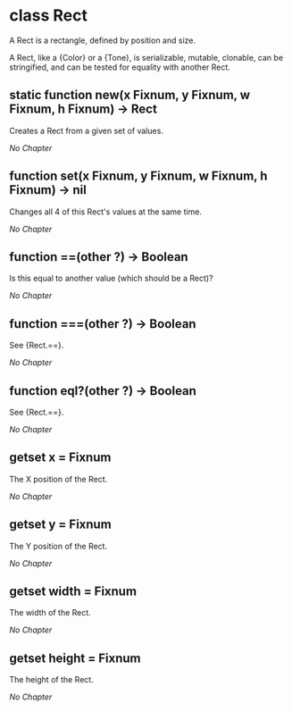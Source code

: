 # class Rect

A Rect is a rectangle, defined by position and size.

A Rect, like a {Color} or a {Tone}, is serializable, mutable, clonable, can be stringified, and can be tested for equality with another Rect.

## static function new(x Fixnum, y Fixnum, w Fixnum, h Fixnum) -> Rect

Creates a Rect from a given set of values.

*No Chapter*


## function set(x Fixnum, y Fixnum, w Fixnum, h Fixnum) -> nil

Changes all 4 of this Rect's values at the same time.

*No Chapter*


## function ==(other ?) -> Boolean

Is this equal to another value (which should be a Rect)?

*No Chapter*


## function ===(other ?) -> Boolean

See {Rect.==}.

*No Chapter*


## function eql?(other ?) -> Boolean

See {Rect.==}.

*No Chapter*


## getset x = Fixnum

The X position of the Rect.

*No Chapter*


## getset y = Fixnum

The Y position of the Rect.

*No Chapter*


## getset width = Fixnum

The width of the Rect.

*No Chapter*


## getset height = Fixnum

The height of the Rect.

*No Chapter*


